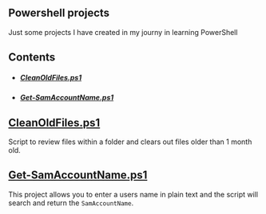 ## Powershell projects

Just some projects I have created in my journy in learning PowerShell

## Contents
- ##### [CleanOldFiles.ps1](#cleanoldfilesps1)
- ##### [Get-SamAccountName.ps1](#get-samaccountnameps1)

## [CleanOldFiles.ps1](CleanOldFiles.ps1)
Script to review files within a folder and clears out files older than 1 month old.

## [Get-SamAccountName.ps1](Get-SamAccountName.ps1)
This project allows you to enter a users name in plain text and the script will search and return the `SamAccountName`.
